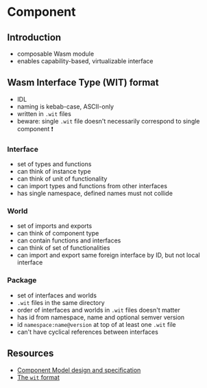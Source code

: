# Component



## Introduction

- composable Wasm module
- enables capability-based, virtualizable interface



## Wasm Interface Type (WIT) format

- IDL
- naming is kebab-case, ASCII-only
- written in `.wit` files
- beware: single `.wit` file doesn't necessarily correspond to single component ❗️

### Interface

- set of types and functions
- can think of instance type
- can think of unit of functionality
- can import types and functions from other interfaces
- has single namespace, defined names must not collide

### World

- set of imports and exports
- can think of component type
- can contain functions and interfaces
- can think of set of functionalities
- can import and export same foreign interface by ID, but not local interface

### Package

- set of interfaces and worlds
- `.wit` files in the same directory
- order of interfaces and worlds in `.wit` files doesn't matter
- has id from namespace, name and optional semver version
- id `namespace:name@version` at top of at least one `.wit` file
- can't have cyclical references between interfaces



## Resources

- [Component Model design and specification](https://github.com/WebAssembly/component-model/tree/d1f47566f7aa9c8ab7bae2826eb9d123b2196512)
- [The `wit` format](https://github.com/WebAssembly/component-model/blob/d1f47566f7aa9c8ab7bae2826eb9d123b2196512/design/mvp/WIT.md)
